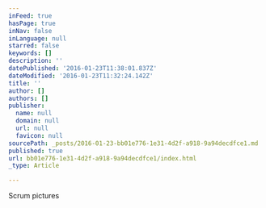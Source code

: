 ```yaml
---
inFeed: true
hasPage: true
inNav: false
inLanguage: null
starred: false
keywords: []
description: ''
datePublished: '2016-01-23T11:38:01.837Z'
dateModified: '2016-01-23T11:32:24.142Z'
title: ''
author: []
authors: []
publisher:
  name: null
  domain: null
  url: null
  favicon: null
sourcePath: _posts/2016-01-23-bb01e776-1e31-4d2f-a918-9a94decdfce1.md
published: true
url: bb01e776-1e31-4d2f-a918-9a94decdfce1/index.html
_type: Article

---
```

Scrum pictures